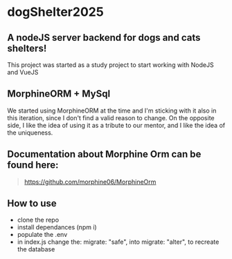 # dogShelter2025
## A nodeJS server backend for dogs and cats shelters!
This project was started as a study project to start working with NodeJS and VueJS
## MorphineORM + MySql
We started using MorphineORM at the time and I'm sticking with it also in this iteration, since I don't find a valid reason to change.
On the opposite side, I like the idea of using it as a tribute to our mentor, and I like the idea of the uniqueness.
## Documentation about Morphine Orm can be found here: 
> https://github.com/morphine06/MorphineOrm
## How to use 
- clone the repo
- install dependances (npm i)
- populate the .env
- in index.js change the: migrate: "safe", into migrate: "alter", to recreate the database

